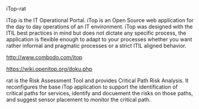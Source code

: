 iTop-rat

iTop is the IT Operational Portal. iTop is an Open Source web application for the day to day operations of an IT environment. iTop was designed with the ITIL best practices in mind but does not dictate any specific process, the application is flexible enough to adapt to your processes whether you want rather informal and pragmatic processes or a strict ITIL aligned behavior. 

http://www.combodo.com/itop

https://wiki.openitop.org/doku.php


rat is the Risk Assessment Tool and provides Critical Path Risk Analysis. It reconfigures the base iTop application to support the identification of critical paths for services, identify and docuement the risks on those paths, and suggest sensor placement to monitor the critical path.
